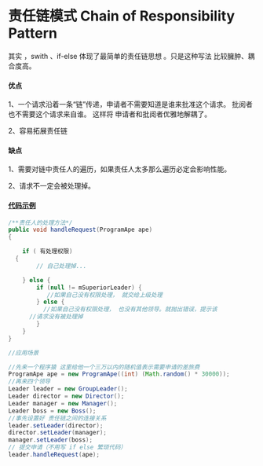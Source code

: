 # 责任链模式 Chain of Responsibility Pattern

其实 ，swith 、if-else 体现了最简单的责任链思想 。只是这种写法 比较臃肿、耦合度高。


#### 优点
1、一个请求沿着一条“链”传递，申请者不需要知道是谁来批准这个请求。 批阅者也不需要这个请求来自谁。 这样将 申请者和批阅者优雅地解耦了。

2、容易拓展责任链



#### 缺点

1、需要对链中责任人的遍历，如果责任人太多那么遍历必定会影响性能。

2、请求不一定会被处理掉。


#### [代码示例](https://github.com/simple-android-framework/android_design_patterns_analysis/tree/master/chain-of-responsibility/AigeStudio)

```java
/**责任人的处理方法*/
public void handleRequest(ProgramApe ape)
{

	if ( 有处理权限)
  {
		// 自己处理掉...

	} else {
		if (null != mSuperiorLeader) {
		   //如果自己没有权限处理， 就交给上级处理
		} else {
		  //如果自己没有权限处理， 也没有其他领导。就抛出错误，提示该
      //请求没有被处理掉
		}
	}
}

```





```java
//应用场景

//先来一个程序猿 这里给他一个三万以内的随机值表示需要申请的差旅费
ProgramApe ape = new ProgramApe((int) (Math.random() * 30000));
//再来四个领导
Leader leader = new GroupLeader();
Leader director = new Director();
Leader manager = new Manager();
Leader boss = new Boss();
//事先设置好 责任链之间的连接关系
leader.setLeader(director);
director.setLeader(manager);
manager.setLeader(boss);
// 提交申请（不用写 if else 繁琐代码）
leader.handleRequest(ape);
```

